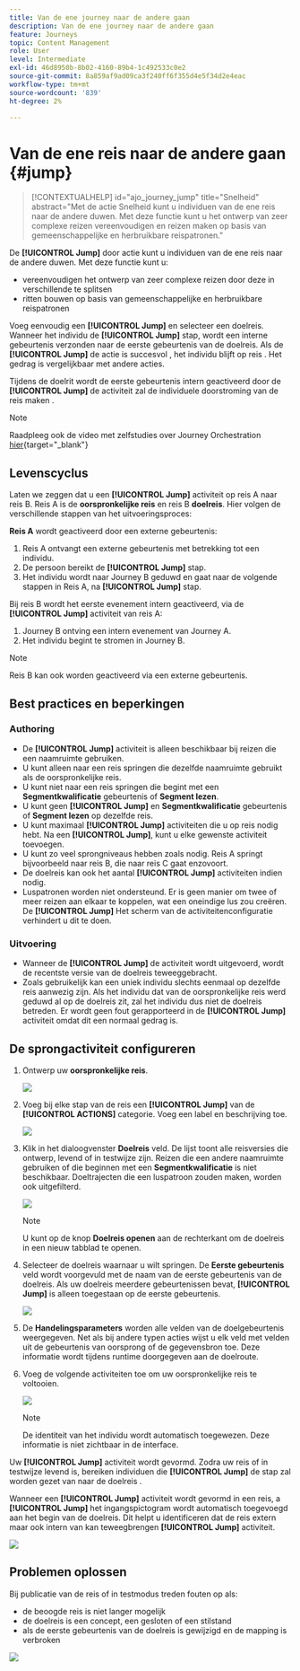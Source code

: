 ```yaml
---
title: Van de ene journey naar de andere gaan
description: Van de ene journey naar de andere gaan
feature: Journeys
topic: Content Management
role: User
level: Intermediate
exl-id: 46d8950b-8b02-4160-89b4-1c492533c0e2
source-git-commit: 8a859af9ad09ca3f240ff6f355d4e5f34d2e4eac
workflow-type: tm+mt
source-wordcount: '839'
ht-degree: 2%

---
```


# Van de ene reis naar de andere gaan {#jump}

>[!CONTEXTUALHELP]
>id="ajo_journey_jump"
>title="Snelheid"
>abstract="Met de actie Snelheid kunt u individuen van de ene reis naar de andere duwen. Met deze functie kunt u het ontwerp van zeer complexe reizen vereenvoudigen en reizen maken op basis van gemeenschappelijke en herbruikbare reispatronen."

De **[!UICONTROL Jump]** door actie kunt u individuen van de ene reis naar de andere duwen. Met deze functie kunt u:

* vereenvoudigen het ontwerp van zeer complexe reizen door deze in verschillende te splitsen
* ritten bouwen op basis van gemeenschappelijke en herbruikbare reispatronen

Voeg eenvoudig een **[!UICONTROL Jump]** en selecteer een doelreis. Wanneer het individu de **[!UICONTROL Jump]** stap, wordt een interne gebeurtenis verzonden naar de eerste gebeurtenis van de doelreis. Als de **[!UICONTROL Jump]** de actie is succesvol , het individu blijft op reis . Het gedrag is vergelijkbaar met andere acties.

Tijdens de doelrit wordt de eerste gebeurtenis intern geactiveerd door de **[!UICONTROL Jump]** de activiteit zal de individuele doorstroming van de reis maken .

>[!NOTE]
>
>Raadpleeg ook de video met zelfstudies over Journey Orchestration [hier](https://experienceleague.adobe.com/docs/journey-orchestration-learn/tutorials/building-a-journey/jumping-to-another-journey.html){target=&quot;_blank&quot;}

## Levenscyclus

Laten we zeggen dat u een **[!UICONTROL Jump]** activiteit op reis A naar reis B. Reis A is de **oorspronkelijke reis** en reis B **doelreis**.
Hier volgen de verschillende stappen van het uitvoeringsproces:

**Reis A** wordt geactiveerd door een externe gebeurtenis:

1. Reis A ontvangt een externe gebeurtenis met betrekking tot een individu.
1. De persoon bereikt de **[!UICONTROL Jump]** stap.
1. Het individu wordt naar Journey B geduwd en gaat naar de volgende stappen in Reis A, na **[!UICONTROL Jump]** stap.

Bij reis B wordt het eerste evenement intern geactiveerd, via de **[!UICONTROL Jump]** activiteit van reis A:

1. Journey B ontving een intern evenement van Journey A.
1. Het individu begint te stromen in Journey B.

>[!NOTE]
>
>Reis B kan ook worden geactiveerd via een externe gebeurtenis.

## Best practices en beperkingen

### Authoring

* De **[!UICONTROL Jump]** activiteit is alleen beschikbaar bij reizen die een naamruimte gebruiken.
* U kunt alleen naar een reis springen die dezelfde naamruimte gebruikt als de oorspronkelijke reis.
* U kunt niet naar een reis springen die begint met een **Segmentkwalificatie** gebeurtenis of **Segment lezen**.
* U kunt geen **[!UICONTROL Jump]** en **Segmentkwalificatie** gebeurtenis of **Segment lezen** op dezelfde reis.
* U kunt maximaal **[!UICONTROL Jump]** activiteiten die u op reis nodig hebt. Na een **[!UICONTROL Jump]**, kunt u elke gewenste activiteit toevoegen.
* U kunt zo veel sprongniveaus hebben zoals nodig. Reis A springt bijvoorbeeld naar reis B, die naar reis C gaat enzovoort.
* De doelreis kan ook het aantal **[!UICONTROL Jump]** activiteiten indien nodig.
* Luspatronen worden niet ondersteund. Er is geen manier om twee of meer reizen aan elkaar te koppelen, wat een oneindige lus zou creëren. De **[!UICONTROL Jump]** Het scherm van de activiteitenconfiguratie verhindert u dit te doen.

### Uitvoering

* Wanneer de **[!UICONTROL Jump]** de activiteit wordt uitgevoerd, wordt de recentste versie van de doelreis teweeggebracht.
* Zoals gebruikelijk kan een uniek individu slechts eenmaal op dezelfde reis aanwezig zijn. Als het individu dat van de oorspronkelijke reis werd geduwd al op de doelreis zit, zal het individu dus niet de doelreis betreden. Er wordt geen fout gerapporteerd in de **[!UICONTROL Jump]** activiteit omdat dit een normaal gedrag is.

## De sprongactiviteit configureren

1. Ontwerp uw **oorspronkelijke reis**.

   ![](assets/jump1.png)

1. Voeg bij elke stap van de reis een **[!UICONTROL Jump]** van de **[!UICONTROL ACTIONS]** categorie. Voeg een label en beschrijving toe.

   ![](assets/jump2.png)

1. Klik in het dialoogvenster **Doelreis** veld.
De lijst toont alle reisversies die ontwerp, levend of in testwijze zijn. Reizen die een andere naamruimte gebruiken of die beginnen met een **Segmentkwalificatie** is niet beschikbaar. Doeltrajecten die een luspatroon zouden maken, worden ook uitgefilterd.

   ![](assets/jump3.png)

   >[!NOTE]
   >
   >U kunt op de knop **Doelreis openen** aan de rechterkant om de doelreis in een nieuw tabblad te openen.

1. Selecteer de doelreis waarnaar u wilt springen.
De **Eerste gebeurtenis** veld wordt voorgevuld met de naam van de eerste gebeurtenis van de doelreis. Als uw doelreis meerdere gebeurtenissen bevat, **[!UICONTROL Jump]** is alleen toegestaan op de eerste gebeurtenis.

   ![](assets/jump4.png)

1. De **Handelingsparameters** worden alle velden van de doelgebeurtenis weergegeven. Net als bij andere typen acties wijst u elk veld met velden uit de gebeurtenis van oorsprong of de gegevensbron toe. Deze informatie wordt tijdens runtime doorgegeven aan de doelroute.
1. Voeg de volgende activiteiten toe om uw oorspronkelijke reis te voltooien.

   ![](assets/jump5.png)


   >[!NOTE]
   >
   >De identiteit van het individu wordt automatisch toegewezen. Deze informatie is niet zichtbaar in de interface.

Uw **[!UICONTROL Jump]** activiteit wordt gevormd. Zodra uw reis of in testwijze levend is, bereiken individuen die **[!UICONTROL Jump]** de stap zal worden gezet van naar de doelreis .

Wanneer een **[!UICONTROL Jump]** activiteit wordt gevormd in een reis, a **[!UICONTROL Jump]** het ingangspictogram wordt automatisch toegevoegd aan het begin van de doelreis. Dit helpt u identificeren dat de reis extern maar ook intern van kan teweegbrengen **[!UICONTROL Jump]** activiteit.

![](assets/jump7.png)

## Problemen oplossen

Bij publicatie van de reis of in testmodus treden fouten op als:
* de beoogde reis is niet langer mogelijk
* de doelreis is een concept, een gesloten of een stilstand
* als de eerste gebeurtenis van de doelreis is gewijzigd en de mapping is verbroken

![](assets/jump6.png)
